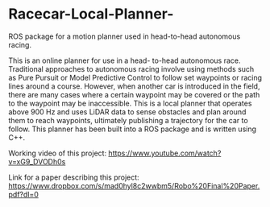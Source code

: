 # Racecar-Local-Planner-
ROS package for a motion planner used in head-to-head autonomous racing.

This is an online planner for use in a head- to-head autonomous race. Traditional approaches to autonomous racing involve using methods such as Pure Pursuit or Model Predictive Control to follow set waypoints or racing lines around a course. However, when another car is introduced in the field, there are many cases where a certain waypoint may be covered or the path to the waypoint may be inaccessible. This is a local planner that operates above 900 Hz and uses LiDAR data to sense obstacles and plan around them to reach waypoints, ultimately publishing a trajectory for the car to follow. This planner has been built into a ROS package and is written using C++.

Working video of this project: https://www.youtube.com/watch?v=xG9_DVODh0s

Link for a paper describing this project: https://www.dropbox.com/s/mad0hyl8c2wwbm5/Robo%20Final%20Paper.pdf?dl=0

